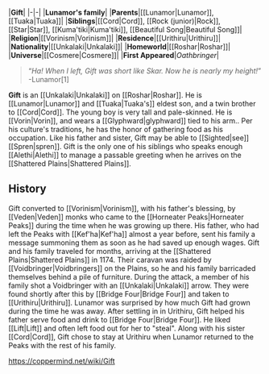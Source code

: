 |**Gift**|
|-|-|
|**Lunamor's family**|
|**Parents**|[[Lunamor\|Lunamor]], [[Tuaka\|Tuaka]]|
|**Siblings**|[[Cord\|Cord]], [[Rock (junior)\|Rock]], [[Star\|Star]], [[Kuma'tiki\|Kuma'tiki]], [[Beautiful Song\|Beautiful Song]]|
|**Religion**|[[Vorinism\|Vorinism]]|
|**Residence**|[[Urithiru\|Urithiru]]|
|**Nationality**|[[Unkalaki\|Unkalaki]]|
|**Homeworld**|[[Roshar\|Roshar]]|
|**Universe**|[[Cosmere\|Cosmere]]|
|**First Appeared**|*Oathbringer*|

>“*Ha! When I left, Gift was short like Skar. Now he is nearly my height!*”
\-Lunamor[1]


**Gift** is an [[Unkalaki\|Unkalaki]] on [[Roshar\|Roshar]]. He is [[Lunamor\|Lunamor]] and [[Tuaka\|Tuaka's]] eldest son, and a twin brother to [[Cord\|Cord]]. The young boy is very tall and pale-skinned. He is [[Vorin\|Vorin]], and wears a [[Glyphward\|glyphward]] tied to his arm.. Per his culture's traditions, he has the honor of gathering food as his occupation.
Like his father and sister, Gift may be able to [[Sighted\|see]] [[Spren\|spren]]. Gift is the only one of his siblings who speaks enough [[Alethi\|Alethi]] to manage a passable greeting when he arrives on the [[Shattered Plains\|Shattered Plains]].

## History
Gift converted to [[Vorinism\|Vorinism]], with his father's blessing, by [[Veden\|Veden]] monks who came to the [[Horneater Peaks\|Horneater Peaks]] during the time when he was growing up there. His father, who had left the Peaks with [[Kef'ha\|Kef'ha]] almost a year before, sent his family a message summoning them as soon as he had saved up enough wages. Gift and his family traveled for months, arriving at the [[Shattered Plains\|Shattered Plains]] in 1174. Their caravan was raided by [[Voidbringer\|Voidbringers]] on the Plains, so he and his family barricaded themselves behind a pile of furniture. During the attack, a member of his family shot a Voidbringer with an [[Unkalaki\|Unkalaki]] arrow. They were found shortly after this by [[Bridge Four\|Bridge Four]] and taken to [[Urithiru\|Urithiru]]. Lunamor was surprised by how much Gift had grown during the time he was away. After settling in in Urithiru, Gift helped his father serve food and drink to [[Bridge Four\|Bridge Four]]. He liked [[Lift\|Lift]] and often left food out for her to "steal".
Along with his sister [[Cord\|Cord]], Gift chose to stay at Urithiru when Lunamor returned to the Peaks with the rest of his family.



https://coppermind.net/wiki/Gift